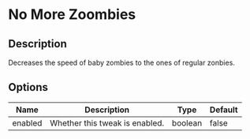 # No More Zoombies

## Description

Decreases the speed of baby zombies to the ones of regular zonbies.

## Options

| Name    | Description                    | Type    | Default |
| ------- | ------------------------------ | ------- | ------- |
| enabled | Whether this tweak is enabled. | boolean | false   |



